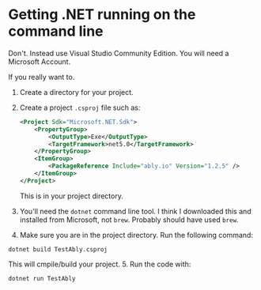 # Getting .NET running on the command line

Don't. Instead use Visual Studio Community Edition. You will need a Microsoft Account.

If you really want to.

1. Create a directory for your project.
2. Create a project `.csproj` file such as:

    ``` xml
    <Project Sdk="Microsoft.NET.Sdk">
        <PropertyGroup>
            <OutputType>Exe</OutputType>
            <TargetFramework>net5.0</TargetFramework>
        </PropertyGroup>
        <ItemGroup>
            <PackageReference Include="ably.io" Version="1.2.5" />
        </ItemGroup>
    </Project>
    ```

    This is in your project directory.

3. You'll need the `dotnet` command line tool. I think I downloaded this and installed from Microsoft, not `brew`. Probably should have used `brew`.
4. Make sure you are in the project directory. Run the following command:

``` shell
dotnet build TestAbly.csproj
```

This will cmpile/build your project.
5. Run the code with:

``` shell
dotnet run TestAbly
```

